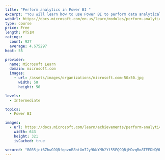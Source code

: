 ```yaml
---
title: "Perform analytics in Power BI "
excerpt: "You will learn how to use Power BI to perform data analytical functions, how to identify outliers in your data, how to group data together, and how to bin data for analysis. You will also learn how to perform time series analysis. Finally, you will work with advanced analytic features of Power BI, such as Quick Insights, AI Insights, and the Analyze feature."
webUrl: https://docs.microsoft.com/en-us/learn/modules/perform-analytics-power-bi/
type: course
price: Free
length: PT51M
ratings:
  count: 927
  average: 4.675297
heat: 55

provider:
  name: Microsoft Learn
  domain: microsoft.com
  images:
    - url: /assets/images/organizations/microsoft.com-50x50.jpg
      width: 50
      height: 50

levels:
  - Intermediate

topics:
  - Power BI

images:
  - url: https://docs.microsoft.com/learn/achievements/perform-analytics-power-bi-social.png
    width: 643
    height: 321
    isCached: true

secured: "B0R5jci6ZhwG9QBfqoznB8htXm72y9kNYMh2Yf55FQ9QBjMOzqRo8TEEDNQ9brK2uKWe4UKQvx2HqRdFLb4G6bZplKEcvZX40OYOk+9VEN1kcNijFpopxcuusDCeCOWM216HiFDUgX8x+WkW22qhFD+XCt+PE2fDAPR5oClHe9RvxxwjXvZw1udQFF6dPkTTie1cyLTtauGULcmfOLQX8n0yn0AWBCZSK1XCeMLiE8ykIq7k3gvbmj73MDIX/4RgXjrKnTUwqFG1K2+nFYNOtzo2/qnkdZ9tdB3Oj0idkrX8VkEt8e7RyjXGPU5XYJ+OTOPIVIa948iBaJAGUCJSaW4PKtFPJ0Vi6ytkI2SNExI0U8s5kuxxQ+SUJwt6YiU/fHx411Ms9YPvIBNk2hZxNs9/4oON+Cv8gO3mJMsX2iI=;+AAUONKsxOIC/tWeBSAS4w=="
---
```


